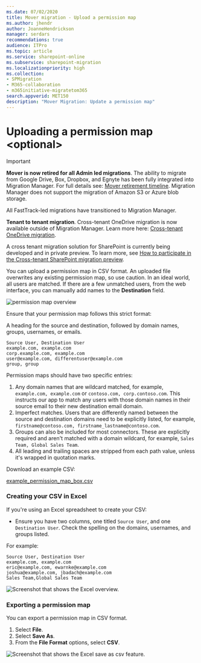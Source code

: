 ```yaml
---
ms.date: 07/02/2020
title: Mover migration - Upload a permission map
ms.author: jhendr
author: JoanneHendrickson
manager: serdars
recommendations: true
audience: ITPro
ms.topic: article
ms.service: sharepoint-online
ms.subservice: sharepoint-migration
ms.localizationpriority: high
ms.collection: 
- SPMigration
- M365-collaboration
- m365initiative-migratetom365
search.appverid: MET150
description: "Mover Migration: Update a permission map"
---
```

# Uploading a permission map \<optional\>

>[!Important]
>**Mover is now retired for all Admin led migrations**. The ability to migrate from Google Drive, Box, Dropbox, and Egnyte has been fully integrated into Migration Manager. For full details see: [Mover retirement timeline](mover-retirement-timeline.md).  Migration Manager does not support the migration of Amazon S3 or Azure blob storage.
>
>All FastTrack-led migrations have transitioned to Migration Manager.
>
>**Tenant to tenant migration**. Cross-tenant OneDrive migration is now available outside of Migration Manager. Learn more here: [Cross-tenant OneDrive migration](/microsoft-365/enterprise/cross-tenant-onedrive-migration).  
>
>A cross tenant migration solution for SharePoint is currently being developed and in private preview.  To learn more, see [How to participate in the Cross-tenant SharePoint migration preview](/microsoft-365/enterprise/cross-tenant-sharepoint-migration).



You can upload a permission map in CSV format. An uploaded file overwrites any existing permission map, so use caution. In an ideal world, all users are matched. If there are a few unmatched users, from the web interface, you can manually add names to the **Destination** field.

![permission map overview](media/permission-map-overview.png)

Ensure that your permission map follows this strict format:

A heading for the source and destination, followed by domain names, groups, usernames, or emails.

`Source User, Destination User`</br>
`example.com, example.com`</br>
`corp.example.com, example.com`</br>
`user@example.com, differentuser@example.com`</br>
`group, group`</br>

Permission maps should have two specific entries:

1. Any domain names that are wildcard matched, for example, `example.com, example.com` or `contoso.com, corp.contoso.com`. This instructs our app to match any users with those domain names in their source email to their new destination email domain.
2. Imperfect matches. Users that are differently named between the source and destination domains need to be explicitly listed, for example, `firstname@contoso.com, firstname_lastname@contoso.com`.
3. Groups can also be included for most connectors. These are explicitly required and aren't matched with a domain wildcard, for example, `Sales Team, Global Sales Team`.
4. All leading and trailing spaces are stripped from each path value, unless it's wrapped in quotation marks.

Download an example CSV:

[example_permission_map_box.csv](https://github.com/MicrosoftDocs/OfficeDocs-SharePoint/blob/public/migration/downloads/example_permission_map_box.csv)

### Creating your CSV in Excel

If you're using an Excel spreadsheet to create your CSV:

- Ensure you have two columns, one titled `Source User`, and one `Destination User`. Check the spelling on the domains, usernames, and groups listed.

For example:

`Source User, Destination User`</br>
`example.com, example.com`</br>
`eric@example.com, ewarnke@example.com`</br>
`joshua@example.com, jbadach@example.com`</br>
`Sales Team,Global Sales Team`

![Screenshot that shows the Excel overview.](media/excel-overview.png)

### Exporting a permission map

You can export a permission map in CSV format.

1. Select **File**.
2. Select **Save As**.
3. From the **File Format** options, select **CSV**.

![Screenshot that shows the Excel save as csv feature.](media/excel-save-as-csv.png)

